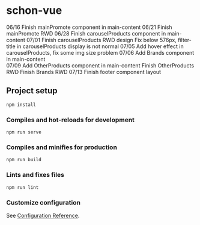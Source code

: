 # schon-vue

06/16 Finish mainPromote component in main-content
06/21 Finish mainPromote RWD
06/28 Finish carouselProducts component in main-content
07/01 Finish carouselProducts RWD design
      Fix below 576px, filter-title in carouselProducts display is not normal
07/05 Add hover effect in carouselProducts, fix some img size problem
07/06 Add Brands component in main-content   
07/09 Add OtherProducts component in main-content
      Finish OtherProducts RWD
      Finish Brands RWD
07/13 Finish footer component layout

## Project setup
```
npm install
```

### Compiles and hot-reloads for development
```
npm run serve
```

### Compiles and minifies for production
```
npm run build
```

### Lints and fixes files
```
npm run lint
```

### Customize configuration
See [Configuration Reference](https://cli.vuejs.org/config/).
